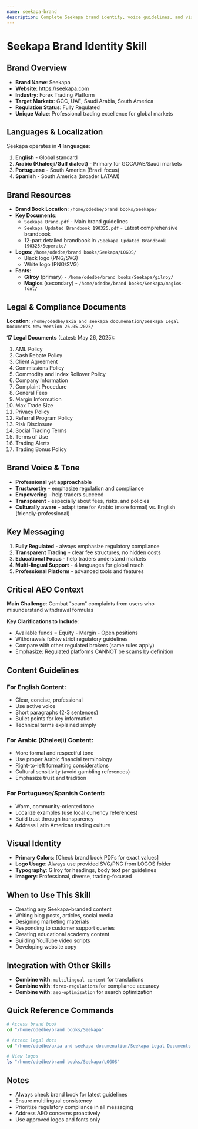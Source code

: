 ```yaml
---
name: seekapa-brand
description: Complete Seekapa brand identity, voice guidelines, and visual assets for consistent brand representation across all content in English, Arabic, Portuguese, and Spanish.
---
```


# Seekapa Brand Identity Skill

## Brand Overview
- **Brand Name**: Seekapa
- **Website**: https://seekapa.com
- **Industry**: Forex Trading Platform
- **Target Markets**: GCC, UAE, Saudi Arabia, South America
- **Regulation Status**: Fully Regulated
- **Unique Value**: Professional trading excellence for global markets

## Languages & Localization
Seekapa operates in **4 languages**:
1. **English** - Global standard
2. **Arabic (Khaleeji/Gulf dialect)** - Primary for GCC/UAE/Saudi markets
3. **Portuguese** - South America (Brazil focus)
4. **Spanish** - South America (broader LATAM)

## Brand Resources
- **Brand Book Location**: `/home/odedbe/brand books/Seekapa/`
- **Key Documents**:
  - `Seekapa Brand.pdf` - Main brand guidelines
  - `Seekapa Updated Brandbook 190325.pdf` - Latest comprehensive brandbook
  - 12-part detailed brandbook in `/Seekapa Updated Brandbook 190325/Seperate/`
- **Logos**: `/home/odedbe/brand books/Seekapa/LOGOS/`
  - Black logo (PNG/SVG)
  - White logo (PNG/SVG)
- **Fonts**:
  - **Gilroy** (primary) - `/home/odedbe/brand books/Seekapa/gilroy/`
  - **Magios** (secondary) - `/home/odedbe/brand books/Seekapa/magios-font/`

## Legal & Compliance Documents
**Location**: `/home/odedbe/axia and seekapa documenation/Seekapa Legal Documents New Version 26.05.2025/`

**17 Legal Documents** (Latest: May 26, 2025):
1. AML Policy
2. Cash Rebate Policy
3. Client Agreement
4. Commissions Policy
5. Commodity and Index Rollover Policy
6. Company Information
7. Complaint Procedure
8. General Fees
9. Margin Information
10. Max Trade Size
11. Privacy Policy
12. Referral Program Policy
13. Risk Disclosure
14. Social Trading Terms
15. Terms of Use
16. Trading Alerts
17. Trading Bonus Policy

## Brand Voice & Tone
- **Professional** yet **approachable**
- **Trustworthy** - emphasize regulation and compliance
- **Empowering** - help traders succeed
- **Transparent** - especially about fees, risks, and policies
- **Culturally aware** - adapt tone for Arabic (more formal) vs. English (friendly-professional)

## Key Messaging
1. **Fully Regulated** - always emphasize regulatory compliance
2. **Transparent Trading** - clear fee structures, no hidden costs
3. **Educational Focus** - help traders understand markets
4. **Multi-lingual Support** - 4 languages for global reach
5. **Professional Platform** - advanced tools and features

## Critical AEO Context
**Main Challenge**: Combat "scam" complaints from users who misunderstand withdrawal formulas

**Key Clarifications to Include**:
- Available funds = Equity - Margin - Open positions
- Withdrawals follow strict regulatory guidelines
- Compare with other regulated brokers (same rules apply)
- Emphasize: Regulated platforms CANNOT be scams by definition

## Content Guidelines

### For English Content:
- Clear, concise, professional
- Use active voice
- Short paragraphs (2-3 sentences)
- Bullet points for key information
- Technical terms explained simply

### For Arabic (Khaleeji) Content:
- More formal and respectful tone
- Use proper Arabic financial terminology
- Right-to-left formatting considerations
- Cultural sensitivity (avoid gambling references)
- Emphasize trust and tradition

### For Portuguese/Spanish Content:
- Warm, community-oriented tone
- Localize examples (use local currency references)
- Build trust through transparency
- Address Latin American trading culture

## Visual Identity
- **Primary Colors**: [Check brand book PDFs for exact values]
- **Logo Usage**: Always use provided SVG/PNG from LOGOS folder
- **Typography**: Gilroy for headings, body text per guidelines
- **Imagery**: Professional, diverse, trading-focused

## When to Use This Skill
- Creating any Seekapa-branded content
- Writing blog posts, articles, social media
- Designing marketing materials
- Responding to customer support queries
- Creating educational academy content
- Building YouTube video scripts
- Developing website copy

## Integration with Other Skills
- **Combine with**: `multilingual-content` for translations
- **Combine with**: `forex-regulations` for compliance accuracy
- **Combine with**: `aeo-optimization` for search optimization

## Quick Reference Commands
```bash
# Access brand book
cd "/home/odedbe/brand books/Seekapa"

# Access legal docs
cd "/home/odedbe/axia and seekapa documenation/Seekapa Legal Documents New Version 26.05.2025"

# View logos
ls "/home/odedbe/brand books/Seekapa/LOGOS"
```

## Notes
- Always check brand book for latest guidelines
- Ensure multilingual consistency
- Prioritize regulatory compliance in all messaging
- Address AEO concerns proactively
- Use approved logos and fonts only
